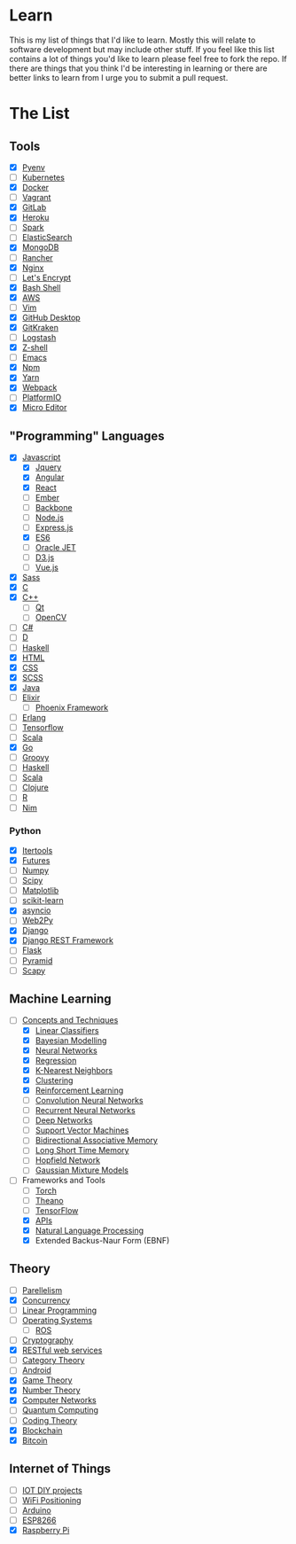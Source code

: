 # Learn
This is my list of things that I'd like to learn. Mostly this will relate to software development but may include other stuff. If you feel like this list contains a lot of things you'd like to learn please feel free to fork the repo. If there are things that you think I'd be interesting in learning or there are better links to learn from I urge you to submit a pull request.

# The List

## Tools

- [x] [Pyenv](https://github.com/yyuu/pyenv)
- [ ] [Kubernetes](http://kubernetes.io/)
- [x] [Docker](https://www.docker.com/)
- [ ] [Vagrant](https://www.vagrantup.com/)
- [x] [GitLab](https://gitlab.com/)
- [x] [Heroku](https://heroku.com/)
- [ ] [Spark](http://spark.apache.org/)
- [ ] [ElasticSearch](https://github.com/elastic/elasticsearch)
- [x] [MongoDB](https://www.mongodb.com/)
- [ ] [Rancher](http://rancher.com/)
- [x] [Nginx](https://www.nginx.com)
- [ ] [Let's Encrypt](https://letsencrypt.org/)
- [x] [Bash Shell](http://www.bash.academy/)
- [x] [AWS](https://aws.amazon.com/)
- [ ] [Vim](https://robots.thoughtbot.com/the-vim-learning-curve-is-a-myth)
- [x] [GitHub Desktop](https://desktop.github.com/)
- [x] [GitKraken](https://www.gitkraken.com/)
- [ ] [Logstash](www.elastic.co/products/logstash)
- [x] [Z-shell](http://www.zsh.org/)
- [ ] [Emacs](https://www.gnu.org/software/emacs/)
- [x] [Npm](https://www.npmjs.com/)
- [x] [Yarn](https://yarnpkg.com/)
- [x] [Webpack](https://webpack.github.io/)
- [ ] [PlatformIO](https://github.com/platformio)
- [x] [Micro Editor](https://github.com/zyedidia/micro)

## "Programming" Languages

- [x] [Javascript](https://www.javascript.com/)
  - [x] [Jquery](https://jquery.com/)
  - [x] [Angular](https://angularjs.org/)
  - [x] [React](https://facebook.github.io/react/)
  - [ ] [Ember](http://emberjs.com/)
  - [ ] [Backbone](http://backbonejs.org/)
  - [ ] [Node.js](https://nodejs.org/en/)
  - [ ] [Express.js](https://expressjs.com/)
  - [x] [ES6](https://en.wikipedia.org/wiki/ECMAScript#6th_Edition_-_ECMAScript_2015)
  - [ ] [Oracle JET](http://www.oracle.com/webfolder/technetwork/jet/index.html)
  - [ ] [D3.js](http://d3js.org)
  - [ ] [Vue.js](http://vuejs.org/)
- [x] [Sass](https://sass-lang.com/)
- [x] [C](http://www.tutorialspoint.com/cprogramming/)
- [x] [C++](http://www.tutorialspoint.com/cplusplus/)
  - [ ] [Qt](https://www.qt.io/)
  - [ ] [OpenCV](http://opencv.org/)
- [ ] [C#](https://msdn.microsoft.com/en-us/library/kx37x362.aspx)
- [ ] [D](https://dlang.org/)
- [ ] [Haskell](https://www.haskell.org/)
- [x] [HTML](https://www.w3.org/html/)
- [x] [CSS](https://www.w3.org/Style/CSS/Overview.en.html)
- [x] [SCSS](http://sass-lang.com/)
- [x] [Java](http://www.tutorialspoint.com/java/)
- [ ] [Elixir](http://elixir-lang.org/)
  - [ ] [Phoenix Framework](http://www.phoenixframework.org/)
- [ ] [Erlang](https://www.erlang.org/)
- [ ] [Tensorflow](https://www.tensorflow.org/)
- [ ] [Scala](http://www.scala-lang.org/)
- [x] [Go](https://golang.org/)
- [ ] [Groovy](http://www.groovy-lang.org/)
- [ ] [Haskell](https://www.haskell.org/)
- [ ] [Scala](http://docs.scala-lang.org/tutorials/scala-for-java-programmers.html)
- [ ] [Clojure](http://clojure-doc.org/articles/tutorials/getting_started.html)
- [ ] [R](https://www.coursera.org/learn/r-programming/)
- [ ] [Nim](http://nim-lang.org/)

### Python

- [x] [Itertools](https://docs.python.org/3/library/itertools.html)
- [x] [Futures](https://docs.python.org/3/library/concurrent.futures.html)
- [ ] [Numpy](http://www.numpy.org/)
- [ ] [Scipy](https://scipy.org/)
- [ ] [Matplotlib](http://matplotlib.org/)
- [ ] [scikit-learn](http://scikit-learn.org/)
- [x] [asyncio](https://docs.python.org/3/library/asyncio.html)
- [ ] [Web2Py](http://www.web2py.com/)
- [x] [Django](https://www.djangoproject.com/)
- [x] [Django REST Framework](http://www.django-rest-framework.org/)
- [ ] [Flask](http://flask.pocoo.org/)
- [ ] [Pyramid](http://www.pylonsproject.org/)
- [ ] [Scapy](http://www.secdev.org/projects/scapy/doc/introduction.html)

## Machine Learning
- [ ] [Concepts and Techniques](https://en.wikipedia.org/wiki/Machine_learning)
  - [x] [Linear Classifiers](https://en.wikipedia.org/wiki/Linear_classifier)
  - [x] [Bayesian Modelling](https://en.wikipedia.org/wiki/Bayesian_network)
  - [x] [Neural Networks](https://en.wikipedia.org/wiki/Artificial_neural_network)
  - [x] [Regression](https://www.coursera.org/learn/ml-regression)
  - [x] [K-Nearest Neighbors](https://en.wikipedia.org/wiki/K-nearest_neighbors_algorithm)
  - [x] [Clustering](https://en.wikipedia.org/wiki/Cluster_analysis)
  - [x] [Reinforcement Learning](https://en.wikipedia.org/wiki/Reinforcement_learning)
  - [ ] [Convolution Neural Networks](http://cs231n.github.io/neural-networks-case-study/)
  - [ ] [Recurrent Neural Networks](http://karpathy.github.io/2015/05/21/rnn-effectiveness/)
  - [ ] [Deep Networks](https://en.wikipedia.org/wiki/Deep_learning)
  - [ ] [Support Vector Machines](https://www.youtube.com/watch?v=_PwhiWxHK8o)
  - [ ] [Bidirectional Associative Memory](https://en.wikipedia.org/wiki/Bidirectional_associative_memory)
  - [ ] [Long Short Time Memory](http://colah.github.io/posts/2015-08-Understanding-LSTMs/)
  - [ ] [Hopfield Network](https://en.wikipedia.org/wiki/Hopfield_network)
  - [ ] [Gaussian Mixture Models](http://scikit-learn.org/stable/modules/mixture.html)
- [ ] Frameworks and Tools
  - [ ] [Torch](http://torch.ch/)
  - [ ] [Theano](https://github.com/Theano/Theano)
  - [ ] [TensorFlow](https://www.tensorflow.org/)
  - [x] [APIs](https://www.codecademy.com/en/tracks/npr)
  - [x] [Natural Language Processing](http://www.nltk.org/)
  - [x] Extended Backus-Naur Form (EBNF)

## Theory

- [ ] [Parellelism](https://computing.llnl.gov/tutorials/parallel_comp/)
- [x] [Concurrency](https://en.wikipedia.org/wiki/Concurrency_(computer_science))
- [ ] [Linear Programming](https://www.math.ucla.edu/~tom/LP.pdf)
- [ ] [Operating Systems](https://www.udacity.com/wiki/ud923)
  - [ ] [ROS](http://www.ros.org/about-ros/)
- [ ] [Cryptography](https://www.coursera.org/learn/crypto)
- [x] [RESTful web services](https://en.wikipedia.org/wiki/Representational_state_transfer)
- [ ] [Category Theory](https://en.wikipedia.org/wiki/Category_theory)
- [ ] [Android](https://developer.android.com/training/index.html)
- [x] [Game Theory](https://www.coursera.org/learn/game-theory-introduction)
- [x] [Number Theory](https://ocw.mit.edu/courses/mathematics/18-781-theory-of-numbers-spring-2012/)
- [x] [Computer Networks](http://www.saylor.org/site/wp-content/uploads/2012/02/Computer-Networking-Principles-Bonaventure-1-30-31-OTC1.pdf)
- [ ] [Quantum Computing](https://ocw.mit.edu/courses/mathematics/18-435j-quantum-computation-fall-2003/)
- [ ] [Coding Theory](https://ocw.mit.edu/courses/electrical-engineering-and-computer-science/6-895-essential-coding-theory-fall-2004/)
- [x] [Blockchain](https://www.packtpub.com/big-data-and-business-intelligence/mastering-blockchain)
- [x] [Bitcoin](https://bitcoin.org/en/developer-documentation)

## Internet of Things
- [ ] [IOT DIY projects](http://www.instructables.com/)
- [ ] [WiFi Positioning](https://blog.rocketsoftware.com/2015/11/indoor-positioning-iot/)
- [ ] [Arduino](https://www.arduino.cc/)
- [ ] [ESP8266](http://www.esp8266.com/)
- [x] [Raspberry Pi](https://www.raspberrypi.org/)
